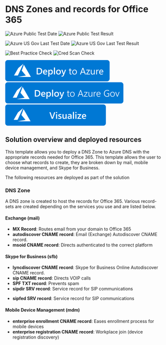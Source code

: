 # DNS Zones and records for Office 365

![Azure Public Test Date](https://azurequickstartsservice.blob.core.windows.net/badges/demos/dns-records-office365/PublicLastTestDate.svg)
![Azure Public Test Result](https://azurequickstartsservice.blob.core.windows.net/badges/demos/dns-records-office365/PublicDeployment.svg)

![Azure US Gov Last Test Date](https://azurequickstartsservice.blob.core.windows.net/badges/demos/dns-records-office365/FairfaxLastTestDate.svg)
![Azure US Gov Last Test Result](https://azurequickstartsservice.blob.core.windows.net/badges/demos/dns-records-office365/FairfaxDeployment.svg)

![Best Practice Check](https://azurequickstartsservice.blob.core.windows.net/badges/demos/dns-records-office365/BestPracticeResult.svg)
![Cred Scan Check](https://azurequickstartsservice.blob.core.windows.net/badges/demos/dns-records-office365/CredScanResult.svg)

[![Deploy To Azure](https://raw.githubusercontent.com/Azure/azure-quickstart-templates/master/1-CONTRIBUTION-GUIDE/images/deploytoazure.svg?sanitize=true)](https://portal.azure.com/#create/Microsoft.Template/uri/https%3A%2F%2Fraw.githubusercontent.com%2FAzure%2Fazure-quickstart-templates%2Fmaster%2Fdemos%2Fdns-records-office365%2Fazuredeploy.json)  
[![Deploy To Azure US Gov](https://raw.githubusercontent.com/Azure/azure-quickstart-templates/master/1-CONTRIBUTION-GUIDE/images/deploytoazuregov.svg?sanitize=true)](://portal.azure.us/#create/Microsoft.Template/uri/https%3A%2F%2Fraw.githubusercontent.com%2FAzure%2Fazure-quickstart-templates%2Fmaster%2Fdemos%2Fdns-records-office365%2Fazuredeploy.json)
[![Visualize](https://raw.githubusercontent.com/Azure/azure-quickstart-templates/master/1-CONTRIBUTION-GUIDE/images/visualizebutton.svg?sanitize=true)](http://armviz.io/#/?load=https%3A%2F%2Fraw.githubusercontent.com%2FAzure%2Fazure-quickstart-templates%2Fmaster%2Fdemos%2Fdns-records-office365%2Fazuredeploy.json)


## Solution overview and deployed resources

This template allows you to deploy a DNS Zone to Azure DNS with the appropriate records needed for Office 365. This template allows the user to choose what records to create, they are broken down by mail, mobile device management, and Skype for Business.

The following resources are deployed as part of the solution

### DNS Zone

A DNS zone is created to host the records for Office 365. Various record-sets are created depending on the services you use and are listed below.

#### Exchange (mail)

+ **MX Record**: Routes email from your domain to Office 365
+ **autodiscover CNAME record**: Email (Exchange) Autodiscover CNAME record.
+ **msoid CNAME record**: Directs authenticated to the correct platform

#### Skype for Business (sfb)

+ **lyncdiscover CNAME record**: Skype for Business Online Autodiscover CNAME record.
+ **sip CNAME record**: Directs VOIP calls
+ **SPF TXT record**: Prevents spam
+ **sipdir SRV record**: Service record for SIP communications
* **sipfed SRV record**: Service record for SIP communications

#### Mobile Device Management (mdm)

* **enterprise enrollment CNAME record**: Eases enrollment process for mobile devices
* **enterprise registration CNAME record**: Workplace join (device registration discovery)



